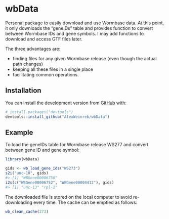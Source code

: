 
# wbData

<!-- badges: start -->

<!-- badges: end -->

Personal package to easily download and use Wormbase data. At this
point, it only downloads the “geneIDs” table and provides function to
convert between Wormbase IDs and gene symbols. I may add functions to
download and access GTF files later.

The three advantages are:

  - finding files for any given Wormbase release (even though the actual
    path changes)
  - keeping all these files in a single place
  - facilitating common operations.

## Installation

You can install the development version from
[GitHub](https://github.com/) with:

``` r
# install.packages("devtools")
devtools::install_github("AlexWeinreb/wbData")
```

## Example

To load the geneIDs table for Wormbase release WS277 and convert between
gene ID and gene symbol:

``` r
library(wbData)

gids <- wb_load_gene_ids("WS273")
s2i("unc-10", gids)
#> [1] "WBGene00006750"
i2s(c("WBGene00006752", "WBGene00004412"), gids)
#> [1] "unc-13" "rpl-1"
```

The downloaded file is stored on the local computer to avoid
re-downloading every time. The cache can be emptied as follows:

``` r
wb_clean_cache(273)
```
